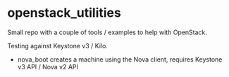 openstack_utilities
===================

Small repo with a couple of tools / examples to help with OpenStack.

Testing against Keystone v3 / Kilo.

- nova_boot
    creates a machine using the Nova client, requires Keystone v3 API / Nova v2 API
